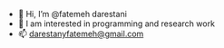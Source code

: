 - 👋 Hi, I’m @fatemeh darestani
- 👀 I am interested in programming and research work
- 📫 darestanyfatemeh@gmail.com
<!---
sh-helper/sh-helper is a ✨ special ✨ repository because its `README.md` (this file) appears on your GitHub profile.
You can click the Preview link to take a look at your changes.
--->
